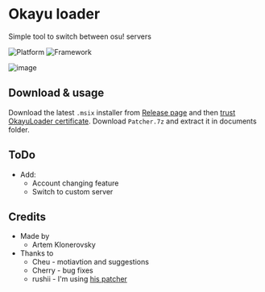 # Okayu loader
Simple tool to switch between osu! servers

![Platform](https://img.shields.io/badge/Windows_10+-0078D6?style=for-the-badge&logo=windows&logoColor=white)
![Framework](https://img.shields.io/badge/WinUi3-444444?style=for-the-badge&logo=windowsterminal&logoColor=white)

![image](https://github.com/takumoyoshi/OkayuLoader/assets/83470621/ee4dac41-8d02-4f59-b6cc-eacb6da275e9)

## Download & usage
Download the latest `.msix` installer from [Release page](https://github.com/takumoyoshi/OkayuLoader/releases) and then [trust OkayuLoader certificate](https://youtu.be/qMpVhnUN2g4). Download `Patcher.7z` and extract it in documents folder.

## ToDo
- Add:
    * Account changing feature
    * Switch to custom server

## Credits
- Made by
  * Artem Klonerovsky
- Thanks to
  * Cheu - motiavtion and suggestions
  * Cherry - bug fixes
  * rushii - I'm using [his patcher](https://github.com/rushiiMachine/osu-patcher)

